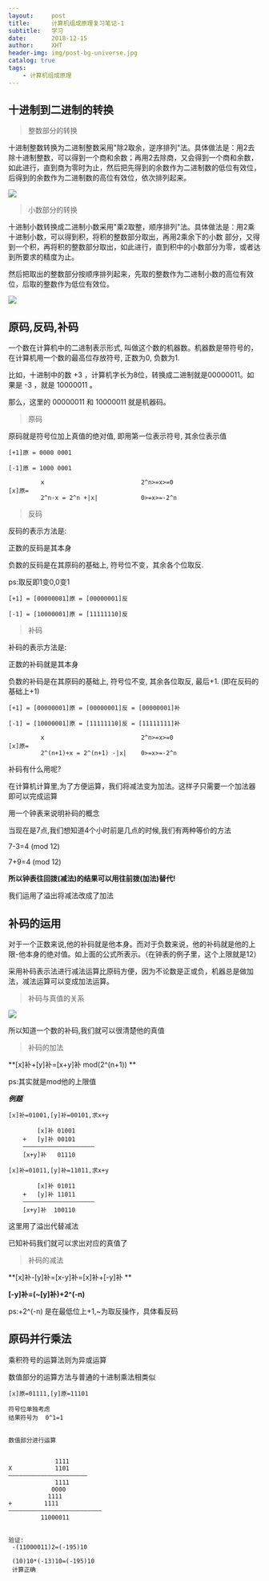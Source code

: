 ```yaml
---
layout:     post
title:      计算机组成原理复习笔记-1
subtitle:   学习
date:       2018-12-15
author:     XHT
header-img: img/post-bg-universe.jpg
catalog: true
tags:
    - 计算机组成原理
---
```


## 十进制到二进制的转换


> 整数部分的转换

十进制整数转换为二进制整数采用"除2取余，逆序排列"法。具体做法是：用2去除十进制整数，可以得到一个商和余数；再用2去除商，又会得到一个商和余数，如此进行，直到商为零时为止，然后把先得到的余数作为二进制数的低位有效位，后得到的余数作为二进制数的高位有效位，依次排列起来。

![](https://www.runoob.com/wp-content/uploads/2018/11/210-2.png)

> 小数部分的转换

十进制小数转换成二进制小数采用"乘2取整，顺序排列"法。具体做法是：用2乘十进制小数，可以得到积，将积的整数部分取出，再用2乘余下的小数 部分，又得到一个积，再将积的整数部分取出，如此进行，直到积中的小数部分为零，或者达到所要求的精度为止。

然后把取出的整数部分按顺序排列起来，先取的整数作为二进制小数的高位有效位，后取的整数作为低位有效位。

![](https://www.runoob.com/wp-content/uploads/2018/11/210-3.png)

## 原码,反码,补码

一个数在计算机中的二进制表示形式,  叫做这个数的机器数。机器数是带符号的，在计算机用一个数的最高位存放符号, 正数为0, 负数为1.

比如，十进制中的数 +3 ，计算机字长为8位，转换成二进制就是00000011。如果是 -3 ，就是 10000011 。

那么，这里的 00000011 和 10000011 就是机器码。

> 原码


原码就是符号位加上真值的绝对值, 即用第一位表示符号, 其余位表示值
```
[+1]原 = 0000 0001

[-1]原 = 1000 0001

         x                           2^n>=x>=0
[x]原=
         2^n-x = 2^n +|x|            0>=x>=-2^n

```
> 反码

反码的表示方法是:

正数的反码是其本身

负数的反码是在其原码的基础上, 符号位不变，其余各个位取反.

ps:取反即1变0,0变1
```
[+1] = [00000001]原 = [00000001]反

[-1] = [10000001]原 = [11111110]反
```

> 补码

补码的表示方法是:

正数的补码就是其本身

负数的补码是在其原码的基础上, 符号位不变, 其余各位取反, 最后+1. (即在反码的基础上+1)

```
[+1] = [00000001]原 = [00000001]反 = [00000001]补

[-1] = [10000001]原 = [11111110]反 = [11111111]补

         x                           2^n>=x>=0
[x]原=
         2^(n+1)+x = 2^(n+1) -|x|    0>=x>=-2^n

```

补码有什么用呢?

在计算机计算里,为了方便运算，我们将减法变为加法。这样子只需要一个加法器即可以完成运算

用一个钟表来说明补码的概念

当现在是7点,我们想知道4个小时前是几点的时候,我们有两种等价的方法

7-3=4 (mod 12)

7+9=4 (mod 12)

**所以钟表往回拨(减法)的结果可以用往前拨(加法)替代!**

我们运用了溢出将减法改成了加法

## 补码的运用

对于一个正数来说,他的补码就是他本身。而对于负数来说，他的补码就是他的上限-他本身的绝对值。如上面的公式所表示。（在钟表的例子里，这个上限就是12）

采用补码表示法进行减法运算比原码方便，因为不论数是正或负，机器总是做加法，减法运算可以变成加法运算。

> 补码与真值的关系

![](https://img-blog.csdn.net/20180325175725877?watermark/2/text/aHR0cHM6Ly9ibG9nLmNzZG4ubmV0L3dlaXhpbl8zOTY1NjU3NQ==/font/5a6L5L2T/fontsize/400/fill/I0JBQkFCMA==/dissolve/70)

所以知道一个数的补码,我们就可以很清楚他的真值

> 补码的加法

**[x]补+[y]补=[x+y]补  mod(2^(n+1))   **

ps:其实就是mod他的上限值

***例题***
```
[x]补=01001,[y]补=00101,求x+y

        [x]补 01001
    +   [y]补 00101
    ————————————————————
    [x+y]补   01110
```


```
[x]补=01011,[y]补=11011,求x+y

        [x]补 01011
    +   [y]补 11011
    ————————————————————
    [x+y]补  100110

```
这里用了溢出代替减法

已知补码我们就可以求出对应的真值了

> 补码的减法

**[x]补-[y]补=[x-y]补=[x]补+[-y]补   **

**[-y]补=(~[y]补)+2^(-n)**

ps:+2^(-n) 是在最低位上+1,~为取反操作，具体看反码


## 原码并行乘法

乘积符号的运算法则为异或运算

数值部分的运算方法与普通的十进制乘法相类似


```
[x]原=01111,[y]原=11101

符号位单独考虑
结果符号为  0^1=1


数值部分进行运算


             1111
X            1101
——————————————————————
             1111
            0000
           1111
+         1111
——————————————————————————
         11000011


验证:
 -(11000011)2=(-195)10

 (10)10*(-13)10=(-195)10
 计算正确

```
